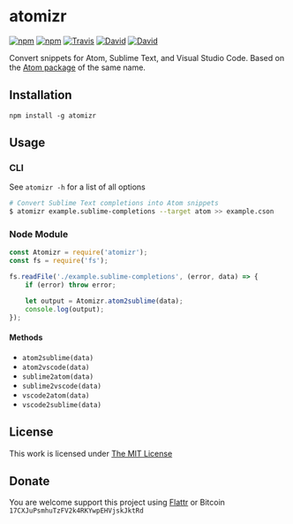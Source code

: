 # atomizr

[![npm](https://img.shields.io/npm/l/atomizr.svg?style=flat-square)](https://www.npmjs.org/package/atomizr)
[![npm](https://img.shields.io/npm/v/atomizr.svg?style=flat-square)](https://www.npmjs.org/package/atomizr)
[![Travis](https://img.shields.io/travis/idleberg/node-atomizr.svg?style=flat-square)](https://travis-ci.org/idleberg/node-atomizr)
[![David](https://img.shields.io/david/idleberg/node-atomizr.svg?style=flat-square)](https://david-dm.org/idleberg/node-atomizr)
[![David](https://img.shields.io/david/dev/idleberg/node-atomizr.svg?style=flat-square)](https://david-dm.org/idleberg/node-atomizr?type=dev)

Convert snippets for Atom, Sublime Text, and Visual Studio Code. Based on the [Atom package](https://github.com/idleberg/atom-atomizr) of the same name.

## Installation

`npm install -g atomizr`

## Usage

### CLI

See `atomizr -h` for a list of all options

```bash
# Convert Sublime Text completions into Atom snippets
$ atomizr example.sublime-completions --target atom >> example.cson
```

### Node Module

```js
const Atomizr = require('atomizr');
const fs = require('fs');

fs.readFile('./example.sublime-completions', (error, data) => {
    if (error) throw error;

    let output = Atomizr.atom2sublime(data);
    console.log(output);
});
```

#### Methods

* `atom2sublime(data)`
* `atom2vscode(data)`
* `sublime2atom(data)`
* `sublime2vscode(data)`
* `vscode2atom(data)`
* `vscode2sublime(data)`

## License

This work is licensed under [The MIT License](https://opensource.org/licenses/MIT)

## Donate

You are welcome support this project using [Flattr](https://flattr.com/submit/auto?user_id=idleberg&url=https://github.com/idleberg/node-atomizr) or Bitcoin `17CXJuPsmhuTzFV2k4RKYwpEHVjskJktRd`